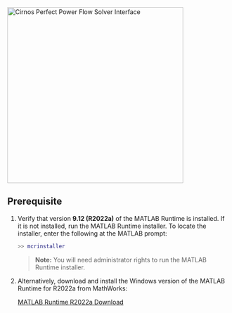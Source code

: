 <img src="images/cirno_1.jpg" width="400" alt="Cirnos Perfect Power Flow Solver Interface" />

## Prerequisite

1. Verify that version **9.12 (R2022a)** of the MATLAB Runtime is installed.
   If it is not installed, run the MATLAB Runtime installer. To locate the installer, enter the following at the MATLAB prompt:

   ```matlab
   >> mcrinstaller
   ```

   > **Note:** You will need administrator rights to run the MATLAB Runtime installer.

2. Alternatively, download and install the Windows version of the MATLAB Runtime for R2022a from MathWorks:

   [MATLAB Runtime R2022a Download](https://www.mathworks.com/products/compiler/mcr/index.html)



